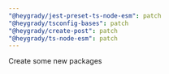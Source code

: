 ```yaml
---
"@heygrady/jest-preset-ts-node-esm": patch
"@heygrady/tsconfig-bases": patch
"@heygrady/create-post": patch
"@heygrady/ts-node-esm": patch
---
```


Create some new packages
